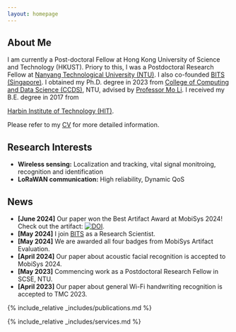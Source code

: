 ```yaml
---
layout: homepage
---
```


## About Me

I am currently a Post-doctoral Fellow at Hong Kong University of Science and Technology (HKUST). 
Priory to this, I was a Postdoctoral Research Fellow at [Nanyang Technological University (NTU)](https://www.ntu.edu.sg/).
I also co-founded [BITS (Singapore)](https://www.better-iot.com.sg/). 
I obtained my Ph.D. degree in 2023 from [College of Computing and Data Science (CCDS)](https://www.ntu.edu.sg/computing), NTU, advised by [Professor Mo Li](https://cse.hkust.edu.hk/~lim/).
I received my B.E. degree in 2017 from 
<!-- the [School of Electronics and Information Engineering](https://seie.hit.edu.cn/),  -->
[Harbin Institute of Technology (HIT)](https://www.hit.edu.cn/).
<!-- Please refer to my CV (in [English](./assets/files/CV/CV_Yanbo_English.pdf) or [中文](./assets/files/CV/CV-Yanbo_Chinese2.pdf)) for more detailed information.  -->
Please refer to my [CV](./assets/files/CV/Yanbo_CV.pdf) for more detailed information.

## Research Interests

- **Wireless sensing:** Localization and tracking, vital signal monitroing, recognition and identification
- **LoRaWAN communication:** High reliability, Dynamic QoS
<!-- - **Reconfigurable Intelligent Surface (RIS):** Antenna design and system optimization -->

## News
- **[June 2024]** Our paper won the Best Artifact Award at MobiSys 2024! Check out the artifact: [![DOI](https://zenodo.org/badge/DOI/10.5281/zenodo.11094213.svg)](https://doi.org/10.5281/zenodo.11094213).
- **[May 2024]** I join [BITS](https://www.better-iot.com.sg/) as a Research Scientist. 
- **[May 2024]** We are awarded all four badges from MobiSys Artifact Evaluation. 
- **[April 2024]** Our paper about acoustic facial recognition is accepted to MobiSys 2024.
- **[May 2023]** Commencing work as a Postdoctoral Research Fellow in SCSE, NTU.
- **[April 2023]** Our paper about general Wi-Fi handwriting recognition is accepted to TMC 2023. 
<!-- - **[January 2023]** Successfully defending my Ph.D thesis.  -->

{% include_relative _includes/publications.md %}

{% include_relative _includes/services.md %}
